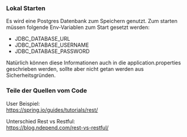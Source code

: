 ### Lokal Starten

Es wird eine Postgres Datenbank zum Speichern genutzt. Zum starten müssen folgende Env-Variablen zum Start gesetzt
werden:

- JDBC_DATABASE_URL
- JDBC_DATABASE_USERNAME
- JDBC_DATABASE_PASSWORD

Natürlich können diese Informationen auch in die application.properties geschrieben werden, sollte aber nicht getan
werden aus Sicherheitsgründen.

### Teile der Quellen vom Code

User Beispiel:  
https://spring.io/guides/tutorials/rest/

Unterschied Rest vs Restful:  
https://blog.ndepend.com/rest-vs-restful/